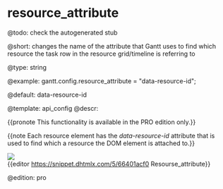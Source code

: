 resource_attribute
=============

@todo:
	check the autogenerated stub


@short: changes the name of the attribute that Gantt uses to find which resource the task row in the resource grid/timeline is referring to
	

@type: string

@example:
gantt.config.resource_attribute = "data-resource-id";

@default: data-resource-id

@template:	api_config
@descr:

{{pronote This functionality is available in the PRO edition only.}}

{{note Each resource element has the *data-resource-id* attribute that is used to find which a resource the DOM element is attached to.}}


<img src="api/resource_attribute.png" /><br>
{{editor 	https://snippet.dhtmlx.com/5/66401acf0 	Resourse_attribute}}

@edition: pro

